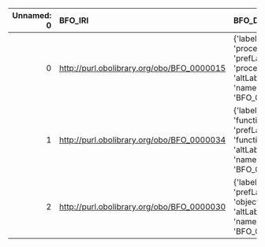 |   Unnamed: 0 | BFO_IRI                                    | BFO_DESC                                                                                | VIMMP_IRI                                                   | VIMMP_DESC                            |
|-------------:|:-------------------------------------------|:----------------------------------------------------------------------------------------|:------------------------------------------------------------|:--------------------------------------|
|            0 | http://purl.obolibrary.org/obo/BFO_0000015 | {'label': 'process', 'prefLabel': 'process', 'altLabel': None, 'name': 'BFO_0000015'}   | https://emmc.eu/semantics/evmpo/evmpo.ttl#process           | {'name': 'process'}                   |
|            1 | http://purl.obolibrary.org/obo/BFO_0000034 | {'label': 'function', 'prefLabel': 'function', 'altLabel': None, 'name': 'BFO_0000034'} | https://purl.vimmp.eu/semantics/vov/vov.ttl#function        | {'name': 'function'}                  |
|            2 | http://purl.obolibrary.org/obo/BFO_0000030 | {'label': 'object', 'prefLabel': 'object', 'altLabel': None, 'name': 'BFO_0000030'}     | https://purl.vimmp.eu/semantics/alignment/emmo1s.ttl#Object | {'label': 'object', 'name': 'object'} |